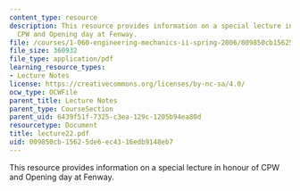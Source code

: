 ```yaml
---
content_type: resource
description: This resource provides information on a special lecture in honour of
  CPW and Opening day at Fenway.
file: /courses/1-060-engineering-mechanics-ii-spring-2006/009850cb15625de6ec4316edb9148eb7_lecture22.pdf
file_size: 360932
file_type: application/pdf
learning_resource_types:
- Lecture Notes
license: https://creativecommons.org/licenses/by-nc-sa/4.0/
ocw_type: OCWFile
parent_title: Lecture Notes
parent_type: CourseSection
parent_uid: 6439f51f-7325-c3ea-129c-1205b94ea80d
resourcetype: Document
title: lecture22.pdf
uid: 009850cb-1562-5de6-ec43-16edb9148eb7
---
```

This resource provides information on a special lecture in honour of CPW and Opening day at Fenway.